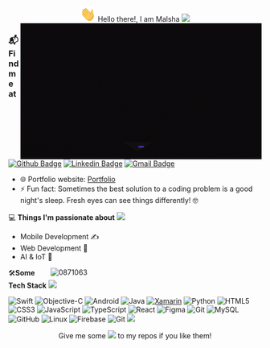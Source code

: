 <div align="center" > <img src="https://raw.githubusercontent.com/ABSphreak/ABSphreak/master/gifs/Hi.gif" height="30px"> Hello there!, I am Malsha <img height="30px" src="https://i.pinimg.com/originals/d8/82/2d/d8822d7ca772d639cc314b8224b10d3d.gif"></div>


<img align="right" src="https://github.com/0871063/0871063/blob/main/Gif/CodingGirl.gif" alt="Coding Girl Cat GIF">

### 📬 Find me at
[![Github Badge](http://img.shields.io/badge/-Github-black?style=flat-square&logo=github&link=https://github.com/0871063/)](https://github.com/0871063) 
[![Linkedin Badge](https://img.shields.io/badge/-LinkedIn-blue?style=flat-square&logo=Linkedin&logoColor=white&link=https://www.linkedin.com/in/pensp/)](https://www.linkedin.com/in/malsha-parani-depakarage-93615474/)
[![Gmail Badge](https://img.shields.io/badge/-Gmail-c14438?style=flat-square&logo=Gmail&logoColor=white&link=mailto:malsha.parani1988.com)](mailto:malsha.parani1988@gmail.com)



- 🌐 Portfolio website: [Portfolio](https://malshac0871063.github.io/)
- ⚡ Fun fact: Sometimes the best solution to a coding problem is a good night's sleep. Fresh eyes can see things differently! 🤓

💻 **Things I'm passionate about** <img src="https://i.pinimg.com/originals/53/bc/83/53bc83a20fe502f452426ffed44d375a.gif" width="30"> 
- Mobile Development ✍️
- Web Development 🧐
- AI & IoT 🤖 

<a href="https://github.com/anuraghazra/github-readme-stats" title="Go to Source">
  <img align="right" width=420 height="auto" src="https://github-readme-stats-git-masterrstaa-rickstaa.vercel.app/api?username=0871063&show_icons=true&locale=en&theme=radical&count_private=true&hide_border=true&include_all_commits=true" alt="0871063" />
</a>

    
🛠**Some Tech Stack** <img src="https://media.giphy.com/media/WUlplcMpOCEmTGBtBW/giphy.gif" width="30"> 

![Swift](https://img.shields.io/badge/-Swift-000000?style=flat&logo=swift)
![Objective-C](https://img.shields.io/badge/-ObjectiveC-000000?style=flat&logo=apple)
![Android](https://img.shields.io/badge/-Android-000000?style=flat&logo=android)
![Java](https://img.shields.io/badge/-Java-000000?style=flat&logo=java)
[![Xamarin](https://img.shields.io/badge/-Xamarin-000000?style=flat&logo=xamarin)](https://dotnet.microsoft.com/apps/xamarin)
![Python](https://img.shields.io/badge/-Python-000000?style=flat&logo=python)
![HTML5](https://img.shields.io/badge/-HTML5-000000?style=flat&logo=HTML5)
![CSS3](https://img.shields.io/badge/-CSS3-000000?style=flat&logo=CSS3)
![JavaScript](https://img.shields.io/badge/-JavaScript-000000?style=flat&logo=javascript)
![TypeScript](https://img.shields.io/badge/-TypeScript-000000?style=flat&logo=typescript)
![React](https://img.shields.io/badge/-React-000000?style=flat&logo=react)
![Figma](https://img.shields.io/badge/-Figma-000000?style=flat&logo=figma)
![Git](https://img.shields.io/badge/-Git-000000?style=flat&logo=git&logoColor=F05032)
![MySQL](https://img.shields.io/badge/-MySQL-000000?style=flat&logo=MySQL)
![GitHub](https://img.shields.io/badge/-GitHub-000000?style=flat&logo=github&logoColor=FFFFFF)
![Linux](https://img.shields.io/badge/-Linux-000000?style=flat&logo=linux&logoColor=FCC624)
![Firebase](https://img.shields.io/badge/-Firebase-000000?style=flat&logo=firebase)
![Git](https://img.shields.io/badge/-Git-000000?style=flat&logo=git&logoColor=F05032)
![](https://komarev.com/ghpvc/?username=0871063&style=flat&color=000000&label=👋)

<div align="center">
    Give me some <img src="https://www.icegif.com/wp-content/uploads/2022/09/icegif-1031.gif" height="30px"> to my repos if you like them!
  
</div>

